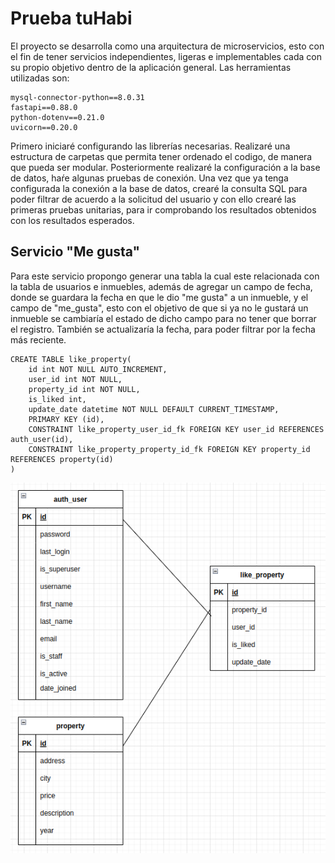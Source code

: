 # Prueba tuHabi 
El proyecto se desarrolla como una arquitectura de microservicios, esto con el fin de tener servicios independientes, ligeras e implementables cada con su propio objetivo dentro de la aplicación general.
Las herramientas utilizadas son:
```
mysql-connector-python==8.0.31
fastapi==0.88.0
python-dotenv==0.21.0
uvicorn==0.20.0
```

Primero iniciaré configurando las librerías necesarias. Realizaré una estructura de carpetas que permita tener ordenado el codigo, de manera que pueda ser modular.
Posteriormente realizaré la configuración a la base de datos, haŕe algunas pruebas de conexión.
Una vez que ya tenga configurada la conexión a la base de datos, crearé la consulta SQL para poder filtrar de acuerdo a la solicitud del usuario y con ello crearé las primeras pruebas unitarias, para ir comprobando los resultados obtenidos con los resultados esperados.

## Servicio "Me gusta"
Para este servicio propongo generar una tabla la cual este relacionada con la tabla de usuarios e inmuebles, además de agregar un campo de fecha, donde se guardara la fecha en que le dio "me gusta" a un inmueble, y el campo de "me_gusta", esto con el objetivo de que si ya no le gustará un inmueble se cambiaría el estado de dicho campo para no tener que borrar el registro. También se actualizaría la fecha, para poder filtrar por la fecha más reciente.

```
CREATE TABLE like_property(
    id int NOT NULL AUTO_INCREMENT,
    user_id int NOT NULL,
    property_id int NOT NULL,
    is_liked int,
    update_date datetime NOT NULL DEFAULT CURRENT_TIMESTAMP,
    PRIMARY KEY (id),
    CONSTRAINT like_property_user_id_fk FOREIGN KEY user_id REFERENCES auth_user(id),
    CONSTRAINT like_property_property_id_fk FOREIGN KEY property_id REFERENCES property(id)
)

```

![propuesta base de datos "me gusta"](proposal.png)

